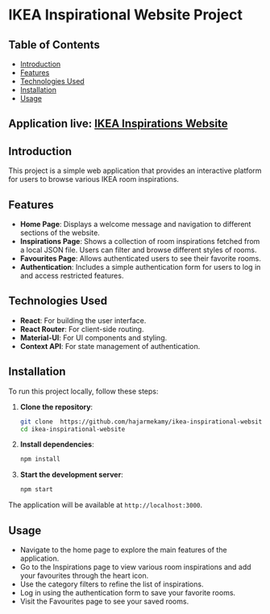 # IKEA Inspirational Website Project

## Table of Contents

- [Introduction](#introduction)
- [Features](#features)
- [Technologies Used](#technologies-used)
- [Installation](#installation)
- [Usage](#usage)

## Application live: [IKEA Inspirations Website](https://ikea-inspirations-website.netlify.app/)

## Introduction

This project is a simple web application that provides an interactive platform for users to browse various IKEA room inspirations.

## Features

- **Home Page**: Displays a welcome message and navigation to different sections of the website.
- **Inspirations Page**: Shows a collection of room inspirations fetched from a local JSON file. Users can filter and browse different styles of rooms.
- **Favourites Page**: Allows authenticated users to see their favorite rooms.
- **Authentication**: Includes a simple authentication form for users to log in and access restricted features.

## Technologies Used

- **React**: For building the user interface.
- **React Router**: For client-side routing.
- **Material-UI**: For UI components and styling.
- **Context API**: For state management of authentication.

## Installation

To run this project locally, follow these steps:

1. **Clone the repository**:

   ```sh
   git clone  https://github.com/hajarmekamy/ikea-inspirational-website.git
   cd ikea-inspirational-website
   ```

2. **Install dependencies**:

   ```sh
   npm install
   ```

3. **Start the development server**:
   ```sh
   npm start
   ```

The application will be available at `http://localhost:3000`.

## Usage

- Navigate to the home page to explore the main features of the application.
- Go to the Inspirations page to view various room inspirations and add your favourites through the heart icon.
- Use the category filters to refine the list of inspirations.
- Log in using the authentication form to save your favorite rooms.
- Visit the Favourites page to see your saved rooms.

